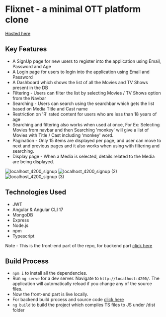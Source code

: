 # Flixnet - a minimal OTT platform clone
[Hosted here](https://lighthearted-churros-32fcbc.netlify.app/)

## Key Features

* A SignUp page for new users to register into the application using Email, Password and Age
* A Login page for users to login into the application using Email and Password
* A Dashboard which shows the list of all the Movies and TV Shows present in the DB
* Filtering - Users can filter the list by selecting Movies / TV Shows option from the Navbar
* Searching - Users can search using the searchbar which gets the list based on Media Title and Cast name
* Restriction on 'R' rated content for users who are less than 18 years of age
* Searching and filtering also works when used at once, For Ex: Selecting Movies from navbar and then Searching 'monkey' will give a list of Movies with Title / Cast including 'monkey' word.
* Pagination - Only 15 items are displayed per page, and user can move to next and previous pages and it also works when using with filtering and searching.
* Display page - When a Media is selected, details related to the Media are being displayed.

![localhost_4200_signup](https://github.com/TejaSaii/Flixnet-frontend/assets/116777552/6e55ae04-77ae-4123-98dc-dcf097c2a4b3)
![localhost_4200_signup (2)](https://github.com/TejaSaii/Flixnet-frontend/assets/116777552/62ab0677-06b7-47e3-adb0-73cd3665a804)
![localhost_4200_signup (3)](https://github.com/TejaSaii/Flixnet-frontend/assets/116777552/c1e7f07a-64c4-4680-ba5a-b3328c4a341d)


## Technologies Used

* JWT
* Angular & Angular CLI 17
* MongoDB 
* Express
* Node.js
* npm
* Typescript

Note - This is the front-end part of the repo, for backend part [click here](https://github.com/TejaSaii/FlixNet)

## Build Process

* `npm i` to install all the dependencies.
* Run `ng serve` for a dev server. Navigate to `http://localhost:4200/`. The application will automatically reload if you change any of the source files.
* Now the front-end part is live locally.
* For backend build process and source code [click here](https://github.com/TejaSaii/FlixNet)
* `ng build` to build the project which compiles TS files to JS under /dist folder
